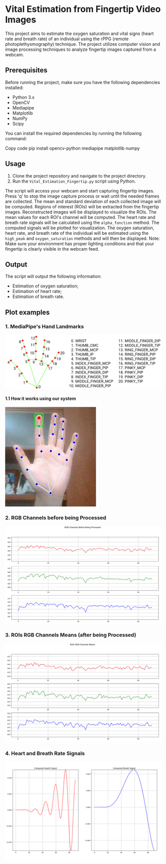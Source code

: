 # Vital Estimation from Fingertip Video Images

This project aims to estimate the oxygen saturation and vital signs (heart rate and breath rate) of an individual using the rPPG (remote photoplethysmography) technique.
The project utilizes computer vision and image processing techniques to analyze fingertip images captured from a webcam.

## Prerequisites
Before running the project, make sure you have the following dependencies installed:

- Python 3.x
- OpenCV
- Mediapipe
- Matplotlib
- NumPy
- Scipy

You can install the required dependencies by running the following command:

Copy code
pip install opencv-python mediapipe matplotlib numpy

## Usage

1. Clone the project repository and navigate to the project directory.
2. Run the `Vital_Estimation_Fingertip.py` script using Python.

The script will access your webcam and start capturing fingertip images.
Press 'q' to stop the image capture process or wait until the needed frames are collected.
The mean and standard deviation of each collected image will be computed.
Regions of interest (ROIs) will be extracted from the fingertip images.
Reconstructed images will be displayed to visualize the ROIs.
The mean values for each ROI's channel will be computed.
The heart rate and breath rate signals will be calculated using the `alpha_function` method.
The computed signals will be plotted for visualization.
The oxygen saturation, heart rate, and breath rate of the individual will be estimated using the `high_peak` and `oxygen_saturation` methods and will then be displayed.
Note: Make sure your environment has proper lighting conditions and that your fingertip is clearly visible in the webcam feed.

## Output
The script will output the following information:

- Estimation of oxygen saturation;
- Estimation of heart rate;
- Estimation of breath rate.


## Plot examples

### 1. MediaPipe's Hand Landmarks
![plot](./images/hand-landmarks-mediapipe.png?raw=true)

#### 1.1 How it works using our system
![plot](./images/handLandmarksExample.jpg?raw=true)

### 2. RGB Channels before being Processed
![plot](./images/exampleRGBGraph.png?raw=true)

### 3. ROIs RGB Channels Means (after being Processed)
![plot](./images/exampleROIRGBMeans.png?raw=true)

### 4. Heart and Breath Rate Signals
![plot](./images/exampleHRBRsignals.png?raw=true)

